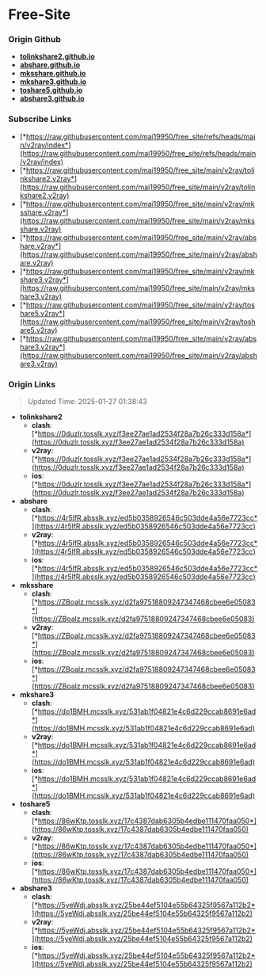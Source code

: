 # Free-Site

### Origin Github

- [**tolinkshare2.github.io**](https://github.com/tolinkshare2/tolinkshare2.github.io)
- [**abshare.github.io**](https://github.com/abshare/abshare.github.io)
- [**mksshare.github.io**](https://github.com/mksshare/mksshare.github.io)
- [**mkshare3.github.io**](https://github.com/mkshare3/mkshare3.github.io)
- [**toshare5.github.io**](https://github.com/toshare5/toshare5.github.io)
- [**abshare3.github.io**](https://github.com/abshare3/abshare3.github.io)

### Subscribe Links

- [*https://raw.githubusercontent.com/mai19950/free_site/refs/heads/main/v2ray/index*](https://raw.githubusercontent.com/mai19950/free_site/refs/heads/main/v2ray/index)
- [*https://raw.githubusercontent.com/mai19950/free_site/main/v2ray/tolinkshare2.v2ray*](https://raw.githubusercontent.com/mai19950/free_site/main/v2ray/tolinkshare2.v2ray)
- [*https://raw.githubusercontent.com/mai19950/free_site/main/v2ray/mksshare.v2ray*](https://raw.githubusercontent.com/mai19950/free_site/main/v2ray/mksshare.v2ray)
- [*https://raw.githubusercontent.com/mai19950/free_site/main/v2ray/abshare.v2ray*](https://raw.githubusercontent.com/mai19950/free_site/main/v2ray/abshare.v2ray)
- [*https://raw.githubusercontent.com/mai19950/free_site/main/v2ray/mkshare3.v2ray*](https://raw.githubusercontent.com/mai19950/free_site/main/v2ray/mkshare3.v2ray)
- [*https://raw.githubusercontent.com/mai19950/free_site/main/v2ray/toshare5.v2ray*](https://raw.githubusercontent.com/mai19950/free_site/main/v2ray/toshare5.v2ray)
- [*https://raw.githubusercontent.com/mai19950/free_site/main/v2ray/abshare3.v2ray*](https://raw.githubusercontent.com/mai19950/free_site/main/v2ray/abshare3.v2ray)

### Origin Links

> Updated Time: 2025-01-27 01:38:43

- **tolinkshare2**
  - **clash**: [*https://0duzlr.tosslk.xyz/f3ee27ae1ad2534f28a7b26c333d158a*](https://0duzlr.tosslk.xyz/f3ee27ae1ad2534f28a7b26c333d158a)
  - **v2ray**: [*https://0duzlr.tosslk.xyz/f3ee27ae1ad2534f28a7b26c333d158a*](https://0duzlr.tosslk.xyz/f3ee27ae1ad2534f28a7b26c333d158a)
  - **ios**: [*https://0duzlr.tosslk.xyz/f3ee27ae1ad2534f28a7b26c333d158a*](https://0duzlr.tosslk.xyz/f3ee27ae1ad2534f28a7b26c333d158a)
- **abshare**
  - **clash**: [*https://4r5lfR.absslk.xyz/ed5b0358926546c503dde4a56e7723cc*](https://4r5lfR.absslk.xyz/ed5b0358926546c503dde4a56e7723cc)
  - **v2ray**: [*https://4r5lfR.absslk.xyz/ed5b0358926546c503dde4a56e7723cc*](https://4r5lfR.absslk.xyz/ed5b0358926546c503dde4a56e7723cc)
  - **ios**: [*https://4r5lfR.absslk.xyz/ed5b0358926546c503dde4a56e7723cc*](https://4r5lfR.absslk.xyz/ed5b0358926546c503dde4a56e7723cc)
- **mksshare**
  - **clash**: [*https://ZBoalz.mcsslk.xyz/d2fa97518809247347468cbee6e05083*](https://ZBoalz.mcsslk.xyz/d2fa97518809247347468cbee6e05083)
  - **v2ray**: [*https://ZBoalz.mcsslk.xyz/d2fa97518809247347468cbee6e05083*](https://ZBoalz.mcsslk.xyz/d2fa97518809247347468cbee6e05083)
  - **ios**: [*https://ZBoalz.mcsslk.xyz/d2fa97518809247347468cbee6e05083*](https://ZBoalz.mcsslk.xyz/d2fa97518809247347468cbee6e05083)
- **mkshare3**
  - **clash**: [*https://do1BMH.mcsslk.xyz/531ab1f04821e4c6d229ccab8691e6ad*](https://do1BMH.mcsslk.xyz/531ab1f04821e4c6d229ccab8691e6ad)
  - **v2ray**: [*https://do1BMH.mcsslk.xyz/531ab1f04821e4c6d229ccab8691e6ad*](https://do1BMH.mcsslk.xyz/531ab1f04821e4c6d229ccab8691e6ad)
  - **ios**: [*https://do1BMH.mcsslk.xyz/531ab1f04821e4c6d229ccab8691e6ad*](https://do1BMH.mcsslk.xyz/531ab1f04821e4c6d229ccab8691e6ad)
- **toshare5**
  - **clash**: [*https://86wKtp.tosslk.xyz/17c4387dab6305b4edbe111470faa050*](https://86wKtp.tosslk.xyz/17c4387dab6305b4edbe111470faa050)
  - **v2ray**: [*https://86wKtp.tosslk.xyz/17c4387dab6305b4edbe111470faa050*](https://86wKtp.tosslk.xyz/17c4387dab6305b4edbe111470faa050)
  - **ios**: [*https://86wKtp.tosslk.xyz/17c4387dab6305b4edbe111470faa050*](https://86wKtp.tosslk.xyz/17c4387dab6305b4edbe111470faa050)
- **abshare3**
  - **clash**: [*https://5yeWdj.absslk.xyz/25be44ef5104e55b64325f9567a112b2*](https://5yeWdj.absslk.xyz/25be44ef5104e55b64325f9567a112b2)
  - **v2ray**: [*https://5yeWdj.absslk.xyz/25be44ef5104e55b64325f9567a112b2*](https://5yeWdj.absslk.xyz/25be44ef5104e55b64325f9567a112b2)
  - **ios**: [*https://5yeWdj.absslk.xyz/25be44ef5104e55b64325f9567a112b2*](https://5yeWdj.absslk.xyz/25be44ef5104e55b64325f9567a112b2)
